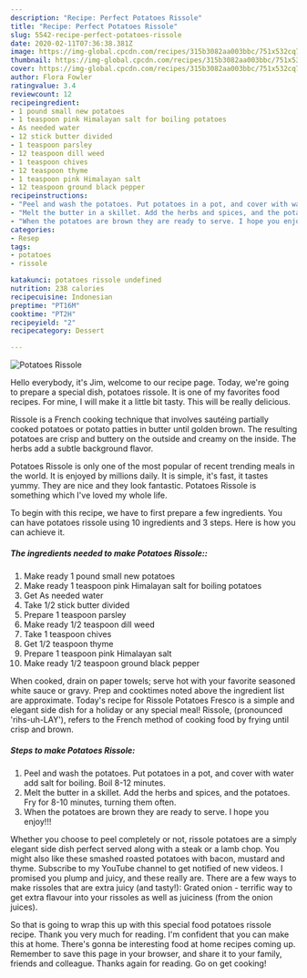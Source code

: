 ```yaml
---
description: "Recipe: Perfect Potatoes Rissole"
title: "Recipe: Perfect Potatoes Rissole"
slug: 5542-recipe-perfect-potatoes-rissole
date: 2020-02-11T07:36:38.381Z
image: https://img-global.cpcdn.com/recipes/315b3082aa003bbc/751x532cq70/potatoes-rissole-recipe-main-photo.jpg
thumbnail: https://img-global.cpcdn.com/recipes/315b3082aa003bbc/751x532cq70/potatoes-rissole-recipe-main-photo.jpg
cover: https://img-global.cpcdn.com/recipes/315b3082aa003bbc/751x532cq70/potatoes-rissole-recipe-main-photo.jpg
author: Flora Fowler
ratingvalue: 3.4
reviewcount: 12
recipeingredient:
- 1 pound small new potatoes
- 1 teaspoon pink Himalayan salt for boiling potatoes
- As needed water
- 12 stick butter divided
- 1 teaspoon parsley
- 12 teaspoon dill weed
- 1 teaspoon chives
- 12 teaspoon thyme
- 1 teaspoon pink Himalayan salt
- 12 teaspoon ground black pepper
recipeinstructions:
- "Peel and wash the potatoes. Put potatoes in a pot, and cover with water add salt for boiling. Boil 8-12 minutes."
- "Melt the butter in a skillet. Add the herbs and spices, and the potatoes. Fry for 8-10 minutes, turning them often."
- "When the potatoes are brown they are ready to serve. I hope you enjoy!!!"
categories:
- Resep
tags:
- potatoes
- rissole

katakunci: potatoes rissole undefined
nutrition: 238 calories
recipecuisine: Indonesian
preptime: "PT16M"
cooktime: "PT2H"
recipeyield: "2"
recipecategory: Dessert

---
```



![Potatoes Rissole](https://img-global.cpcdn.com/recipes/315b3082aa003bbc/751x532cq70/potatoes-rissole-recipe-main-photo.jpg)

Hello everybody, it's Jim, welcome to our recipe page. Today, we're going to prepare a special dish, potatoes rissole. It is one of my favorites food recipes. For mine, I will make it a little bit tasty. This will be really delicious.

Rissole is a French cooking technique that involves sautéing partially cooked potatoes or potato patties in butter until golden brown. The resulting potatoes are crisp and buttery on the outside and creamy on the inside. The herbs add a subtle background flavor.

Potatoes Rissole is only one of the most popular of recent trending meals in the world. It is enjoyed by millions daily. It is simple, it's fast, it tastes yummy. They are nice and they look fantastic. Potatoes Rissole is something which I've loved my whole life.


To begin with this recipe, we have to first prepare a few ingredients. You can have potatoes rissole using 10 ingredients and 3 steps. Here is how you can achieve it.

##### The ingredients needed to make Potatoes Rissole::

1. Make ready 1 pound small new potatoes
1. Make ready 1 teaspoon pink Himalayan salt for boiling potatoes
1. Get As needed water
1. Take 1/2 stick butter divided
1. Prepare 1 teaspoon parsley
1. Make ready 1/2 teaspoon dill weed
1. Take 1 teaspoon chives
1. Get 1/2 teaspoon thyme
1. Prepare 1 teaspoon pink Himalayan salt
1. Make ready 1/2 teaspoon ground black pepper


When cooked, drain on paper towels; serve hot with your favorite seasoned white sauce or gravy. Prep and cooktimes noted above the ingredient list are approximate. Today&#39;s recipe for Rissole Potatoes Fresco is a simple and elegant side dish for a holiday or any special meal! Rissole, (pronounced &#39;rihs-uh-LAY&#39;), refers to the French method of cooking food by frying until crisp and brown. 

##### Steps to make Potatoes Rissole:

1. Peel and wash the potatoes. Put potatoes in a pot, and cover with water add salt for boiling. Boil 8-12 minutes.
1. Melt the butter in a skillet. Add the herbs and spices, and the potatoes. Fry for 8-10 minutes, turning them often.
1. When the potatoes are brown they are ready to serve. I hope you enjoy!!!


Whether you choose to peel completely or not, rissole potatoes are a simply elegant side dish perfect served along with a steak or a lamb chop. You might also like these smashed roasted potatoes with bacon, mustard and thyme. Subscribe to my YouTube channel to get notified of new videos. I promised you plump and juicy, and these really are. There are a few ways to make rissoles that are extra juicy (and tasty!): Grated onion - terrific way to get extra flavour into your rissoles as well as juiciness (from the onion juices). 

So that is going to wrap this up with this special food potatoes rissole recipe. Thank you very much for reading. I'm confident that you can make this at home. There's gonna be interesting food at home recipes coming up. Remember to save this page in your browser, and share it to your family, friends and colleague. Thanks again for reading. Go on get cooking!
